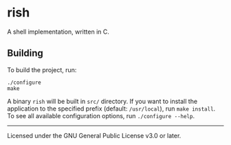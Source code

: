 # rish

A shell implementation, written in C.

## Building

To build the project, run:

```shell
./configure
make
```

A binary `rish` will be built in `src/` directory. If you want to install the
application to the specified prefix (default: `/usr/local`), run `make install`.
To see all available configuration options, run `./configure --help`.

---

Licensed under the GNU General Public License v3.0 or later.
